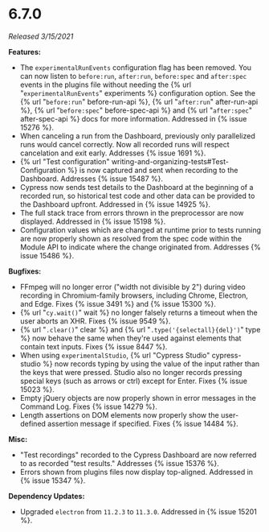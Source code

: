 # 6.7.0

*Released 3/15/2021*

**Features:**

- The `experimentalRunEvents` configuration flag has been removed. You can now listen to `before:run`, `after:run`, `before:spec` and `after:spec` events in the plugins file without needing the {% url "`experimentalRunEvents`" experiments %} configuration option. See the {% url "`before:run`" before-run-api %}, {% url "`after:run`" after-run-api %}, {% url "`before:spec`" before-spec-api %} and {% url "`after:spec`" after-spec-api %} docs for more information. Addressed in {% issue 15276 %}.
- When canceling a run from the Dashboard, previously only parallelized runs would cancel correctly. Now all recorded runs will respect cancelation and exit early. Addresses {% issue 1691 %}.
- {% url "Test configuration" writing-and-organizing-tests#Test-Configuration %} is now captured and sent when recording to the Dashboard. Addresses {% issue 15487 %}.
- Cypress now sends test details to the Dashboard at the beginning of a recorded run, so historical test code and other data can be provided to the Dashboard upfront. Addressed in {% issue 14925 %}.
- The full stack trace from errors thrown in the preprocessor are now displayed. Addressed in {% issue 15198 %}.
- Configuration values which are changed at runtime prior to tests running are now properly shown as resolved from the spec code within the Module API to indicate where the change originated from. Addresses {% issue 15486 %}.

**Bugfixes:**

- FFmpeg will no longer error ("width not divisible by 2") during video recording in Chromium-family browsers, including Chrome, Electron, and Edge. Fixes {% issue 3491 %} and {% issue 15300 %}.
- {% url "`cy.wait()`" wait %} no longer falsely returns a timeout when the user aborts an XHR. Fixes {% issue 9549 %}.
- {% url "`.clear()`" clear %} and {% url "`.type('{selectall}{del}')`" type %} now behave the same when they're used against elements that contain text inputs. Fixes {% issue 8447 %}.
- When using `experimentalStudio`, {% url "Cypress Studio" cypress-studio %} now records typing by using the value of the input rather than the keys that were pressed. Studio also no longer records pressing special keys (such as arrows or ctrl) except for Enter. Fixes {% issue 15023 %}.
- Empty jQuery objects are now properly shown in error messages in the Command Log. Fixes {% issue 14279 %}.
- Length assertions on DOM elements now properly show the user-defined assertion message if specified. Fixes {% issue 14484 %}.

**Misc:**

- "Test recordings" recorded to the Cypress Dashboard are now referred to as recorded "test results." Addresses {% issue 15376 %}.
- Errors shown from plugins files now display top-aligned. Addressed in {% issue 15347 %}.

**Dependency Updates:**

- Upgraded `electron` from `11.2.3` to `11.3.0`. Addressed in {% issue 15201 %}.
